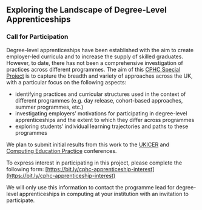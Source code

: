 ## Exploring the Landscape of Degree-Level Apprenticeships

### Call for Participation

Degree-level apprenticeships have been established with the aim to create employer-led curricula and to increase the supply of skilled graduates. However, to date, there has not been a comprehensive investigation of practices across different programmes. The aim of this [CPHC Special Project](https://cphc.ac.uk/cphc-special-project-grants/) is to capture the breadth and variety of approaches across the UK, with a particular focus on the following aspects:

-	identifying practices and curricular structures used in the context of different programmes (e.g. day release, cohort-based approaches, summer programmes, etc.)
-	investigating employers’ motivations for participating in degree-level apprenticeships and the extent to which they differ across programmes
-	exploring students’ individual learning trajectories and paths to these programmes

We plan to submit initial results from this work to the [UKICER](https://www.ukicer.com) and [Computing Education Practice](https://cepconference.webspace.durham.ac.uk) conferences.

To express interest in participating in this project, please complete the following form: [https://bit.ly/cphc-apprenticeship-interest](https://bit.ly/cphc-apprenticeship-interest)

We will only use this information to contact the programme lead for degree-level apprenticeships in computing at your institution with an invitation to participate.
